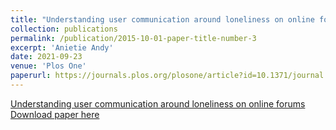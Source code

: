 ```yaml
---
title: "Understanding user communication around loneliness on online forums"
collection: publications
permalink: /publication/2015-10-01-paper-title-number-3
excerpt: 'Anietie Andy'
date: 2021-09-23
venue: 'Plos One'
paperurl: https://journals.plos.org/plosone/article?id=10.1371/journal.pone.0257791
---
```

[Understanding user communication around loneliness on online forums](https://journals.plos.org/plosone/article?id=10.1371/journal.pone.0257791)
[Download paper here](https://journals.plos.org/plosone/article?id=10.1371/journal.pone.0257791)



